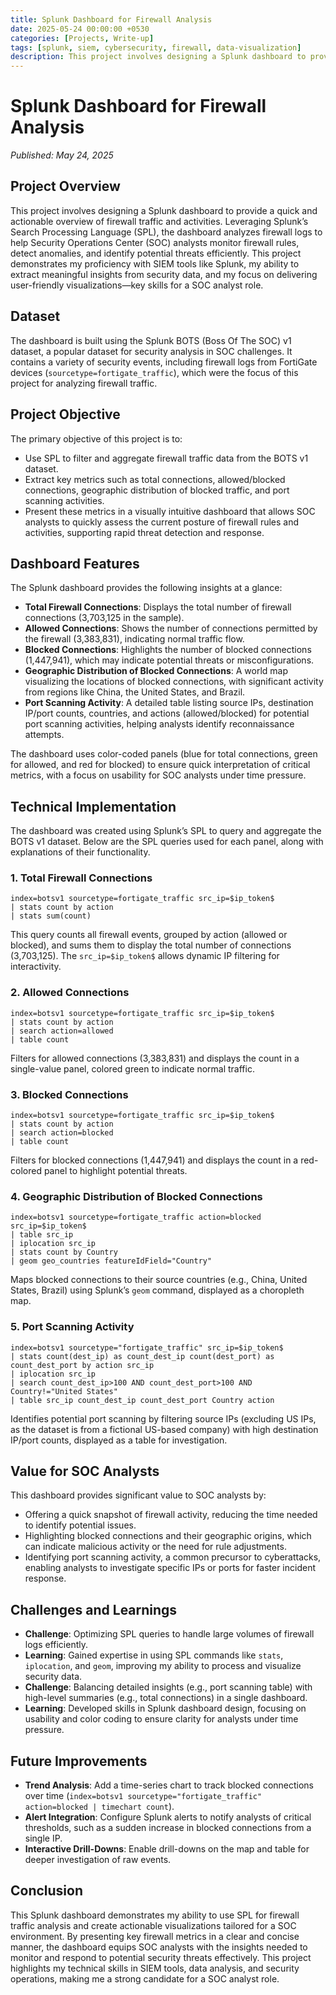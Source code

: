 ```yaml
---
title: Splunk Dashboard for Firewall Analysis
date: 2025-05-24 00:00:00 +0530
categories: [Projects, Write-up]
tags: [splunk, siem, cybersecurity, firewall, data-visualization]
description: This project involves designing a Splunk dashboard to provide a quick and actionable overview of firewall traffic and activities.
---
```


# Splunk Dashboard for Firewall Analysis

*Published: May 24, 2025*

## Project Overview

This project involves designing a Splunk dashboard to provide a quick and actionable overview of firewall traffic and activities. Leveraging Splunk’s Search Processing Language (SPL), the dashboard analyzes firewall logs to help Security Operations Center (SOC) analysts monitor firewall rules, detect anomalies, and identify potential threats efficiently. This project demonstrates my proficiency with SIEM tools like Splunk, my ability to extract meaningful insights from security data, and my focus on delivering user-friendly visualizations—key skills for a SOC analyst role.

## Dataset

The dashboard is built using the Splunk BOTS (Boss Of The SOC) v1 dataset, a popular dataset for security analysis in SOC challenges. It contains a variety of security events, including firewall logs from FortiGate devices (`sourcetype=fortigate_traffic`), which were the focus of this project for analyzing firewall traffic.

## Project Objective

The primary objective of this project is to:

- Use SPL to filter and aggregate firewall traffic data from the BOTS v1 dataset.
- Extract key metrics such as total connections, allowed/blocked connections, geographic distribution of blocked traffic, and port scanning activities.
- Present these metrics in a visually intuitive dashboard that allows SOC analysts to quickly assess the current posture of firewall rules and activities, supporting rapid threat detection and response.

## Dashboard Features

The Splunk dashboard provides the following insights at a glance:

- **Total Firewall Connections**: Displays the total number of firewall connections (3,703,125 in the sample).
- **Allowed Connections**: Shows the number of connections permitted by the firewall (3,383,831), indicating normal traffic flow.
- **Blocked Connections**: Highlights the number of blocked connections (1,447,941), which may indicate potential threats or misconfigurations.
- **Geographic Distribution of Blocked Connections**: A world map visualizing the locations of blocked connections, with significant activity from regions like China, the United States, and Brazil.
- **Port Scanning Activity**: A detailed table listing source IPs, destination IP/port counts, countries, and actions (allowed/blocked) for potential port scanning activities, helping analysts identify reconnaissance attempts.

The dashboard uses color-coded panels (blue for total connections, green for allowed, and red for blocked) to ensure quick interpretation of critical metrics, with a focus on usability for SOC analysts under time pressure.

## Technical Implementation

The dashboard was created using Splunk’s SPL to query and aggregate the BOTS v1 dataset. Below are the SPL queries used for each panel, along with explanations of their functionality.

### 1. Total Firewall Connections

```spl
index=botsv1 sourcetype=fortigate_traffic src_ip=$ip_token$
| stats count by action
| stats sum(count)
```

This query counts all firewall events, grouped by action (allowed or blocked), and sums them to display the total number of connections (3,703,125). The `src_ip=$ip_token$` allows dynamic IP filtering for interactivity.

### 2. Allowed Connections

```spl
index=botsv1 sourcetype=fortigate_traffic src_ip=$ip_token$
| stats count by action
| search action=allowed
| table count
```

Filters for allowed connections (3,383,831) and displays the count in a single-value panel, colored green to indicate normal traffic.

### 3. Blocked Connections

```spl
index=botsv1 sourcetype=fortigate_traffic src_ip=$ip_token$
| stats count by action
| search action=blocked
| table count
```

Filters for blocked connections (1,447,941) and displays the count in a red-colored panel to highlight potential threats.

### 4. Geographic Distribution of Blocked Connections

```spl
index=botsv1 sourcetype=fortigate_traffic action=blocked src_ip=$ip_token$
| table src_ip
| iplocation src_ip
| stats count by Country
| geom geo_countries featureIdField="Country"
```

Maps blocked connections to their source countries (e.g., China, United States, Brazil) using Splunk’s `geom` command, displayed as a choropleth map.

### 5. Port Scanning Activity

```spl
index=botsv1 sourcetype="fortigate_traffic" src_ip=$ip_token$
| stats count(dest_ip) as count_dest_ip count(dest_port) as count_dest_port by action src_ip
| iplocation src_ip
| search count_dest_ip>100 AND count_dest_port>100 AND Country!="United States"
| table src_ip count_dest_ip count_dest_port Country action
```

Identifies potential port scanning by filtering source IPs (excluding US IPs, as the dataset is from a fictional US-based company) with high destination IP/port counts, displayed as a table for investigation.

## Value for SOC Analysts

This dashboard provides significant value to SOC analysts by:

- Offering a quick snapshot of firewall activity, reducing the time needed to identify potential issues.
- Highlighting blocked connections and their geographic origins, which can indicate malicious activity or the need for rule adjustments.
- Identifying port scanning activity, a common precursor to cyberattacks, enabling analysts to investigate specific IPs or ports for faster incident response.

## Challenges and Learnings

- **Challenge**: Optimizing SPL queries to handle large volumes of firewall logs efficiently.
- **Learning**: Gained expertise in using SPL commands like `stats`, `iplocation`, and `geom`, improving my ability to process and visualize security data.
- **Challenge**: Balancing detailed insights (e.g., port scanning table) with high-level summaries (e.g., total connections) in a single dashboard.
- **Learning**: Developed skills in Splunk dashboard design, focusing on usability and color coding to ensure clarity for analysts under time pressure.

## Future Improvements

- **Trend Analysis**: Add a time-series chart to track blocked connections over time (`index=botsv1 sourcetype="fortigate_traffic" action=blocked | timechart count`).
- **Alert Integration**: Configure Splunk alerts to notify analysts of critical thresholds, such as a sudden increase in blocked connections from a single IP.
- **Interactive Drill-Downs**: Enable drill-downs on the map and table for deeper investigation of raw events.

## Conclusion

This Splunk dashboard demonstrates my ability to use SPL for firewall traffic analysis and create actionable visualizations tailored for a SOC environment. By presenting key firewall metrics in a clear and concise manner, the dashboard equips SOC analysts with the insights needed to monitor and respond to potential security threats effectively. This project highlights my technical skills in SIEM tools, data analysis, and security operations, making me a strong candidate for a SOC analyst role.
